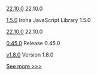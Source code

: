 
[22.10.0](https://github.com/hyperledger/besu/releases/tag/22.10.0) 22.10.0

[1.5.0](https://github.com/hyperledger/iroha-javascript/releases/tag/1.5.0) Iroha JavaScript Library 1.5.0

[22.10.0](https://github.com/hyperledger/besu-docs/releases/tag/22.10.0) 22.10.0

[0.45.0](https://github.com/hyperledger/aries-vcx/releases/tag/0.45.0) Release 0.45.0

[v1.8.0](https://github.com/hyperledger-labs/hlf-operator/releases/tag/v1.8.0) Version 1.8.0


[See more >>>](https://start-here.hyperledger.org/releases)
